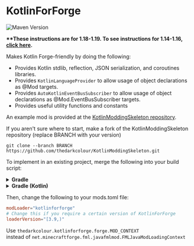 # KotlinForForge
![Maven Version](https://img.shields.io/maven-metadata/v?color=orange&label=Kotlin%20for%20forge&metadataUrl=https%3A%2F%2Fthedarkcolour.github.io%2FKotlinForForge%2Fthedarkcolour%2Fkotlinforforge%2Fmaven-metadata.xml&style=flat-square&versionPrefix=3)

**\*\*These instructions are for 1.18-1.19. To see instructions for 1.14-1.16, [click here](https://github.com/thedarkcolour/KotlinForForge/blob/1.x/README.md).**

Makes Kotlin Forge-friendly by doing the following:
- Provides Kotlin stdlib, reflection, JSON serialization, and coroutines libraries.
- Provides `KotlinLanguageProvider` to allow usage of object declarations as @Mod targets.
- Provides `AutoKotlinEventBusSubscriber` to allow usage of object declarations as @Mod.EventBusSubscriber targets.
- Provides useful utility functions and constants

An example mod is provided at the [KotlinModdingSkeleton repository](https://github.com/thedarkcolour/KotlinModdingSkeleton/tree/1.19.x).

If you aren't sure where to start, make a fork of the KotlinModdingSkeleton repository (replace BRANCH with your version)
```git
git clone --branch BRANCH https://github.com/thedarkcolour/KotlinModdingSkeleton.git
```

To implement in an existing project, merge the following into your build script:
<details>
        <summary><b>Gradle</b></summary>

```groovy
plugins {    
    // Adds the Kotlin Gradle plugin
    id 'org.jetbrains.kotlin.jvm' version '1.8.0'
    // OPTIONAL Kotlin Serialization plugin
    id 'org.jetbrains.kotlin.plugin.serialization' version '1.8.0'
}

repositories {
    // Add KFF Maven repository
    maven {
        name = 'Kotlin for Forge'
        url = 'https://thedarkcolour.github.io/KotlinForForge/'
    }
}

dependencies {
    // Adds KFF as dependency and Kotlin libs
    implementation 'thedarkcolour:kotlinforforge:3.10.0'
}
```
</details>

<details>
        <summary><b>Gradle (Kotlin)</b></summary>

```kotlin
plugins {
    // Adds the Kotlin Gradle plugin
    id("org.jetbrains.kotlin.jvm") version "1.8.0"
    // OPTIONAL Kotlin Serialization plugin
    id("org.jetbrains.kotlin.plugin.serialization") version "1.8.0"
}

repositories {
    // Add KFF Maven repository
    maven {
        name = "Kotlin for Forge"
        setUrl("https://thedarkcolour.github.io/KotlinForForge/")
    }
}

dependencies {
    // Adds KFF as dependency and Kotlin libs
    implementation("thedarkcolour:kotlinforforge:3.9.1")
}
```
</details>

Then, change the following to your mods.toml file:
```toml
modLoader="kotlinforforge"
# Change this if you require a certain version of KotlinForForge
loaderVersion="[3.9,)"
```

Use
```thedarkcolour.kotlinforforge.forge.MOD_CONTEXT```              
instead of ```net.minecraftforge.fml.javafmlmod.FMLJavaModLoadingContext```
